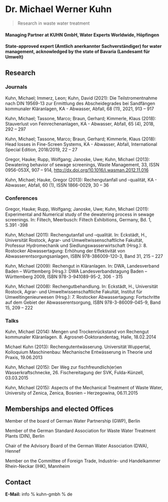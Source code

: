 # Dr. Michael Werner Kuhn

> Research in waste water treatment

#### Managing Partner at KUHN GmbH, Water Experts Worldwide, Höpfingen

#### State-approved expert (Amtlich anerkannter Sachverständiger) for water management, acknowledged by the state of Bavaria (Landesamt für Umwelt) 


## Research

### Journals

Kuhn, Michael; Immerz, Leon; Kuhn, David (2021): Die Teilstromentnahme nach DIN 19569-13 zur Ermittlung des Abscheidegrades bei Sandfängen kommunaler Kläranlagen, KA - Abwasser, Abfall, 68 (11), 2021, 913 – 917

Kuhn, Michael; Tassone, Marco; Braun, Gerhard; Kimmerle, Klaus (2018): Stauverlust von Feinrechenanlagen, KA - Abwasser, Abfall, 65 (4), 2018, 292 – 297

Kuhn, Michael; Tassone, Marco; Braun, Gerhard; Kimmerle, Klaus (2018): Head losses in Fine-Screen Systems, KA - Abwasser, Abfall, International Special Edition, 2018/2019, 22 – 27

Gregor, Hauke; Rupp, Wolfgang; Janoske, Uwe; Kuhn, Michael (2013): Dewatering behavior of sewage screenings, Waste Management, 33, ISSN 0956-053X, 907 – 914, http://dx.doi.org/10.1016/j.wasman.2012.11.016

Kuhn, Michael; Hauke, Gregor (2013): Rechengutanfall und -qualität, KA - Abwasser, Abfall, 60 (1), ISSN 1866-0029, 30 – 36

### Conferences

Gregor, Hauke; Rupp, Wolfgang; Janoske, Uwe; Kuhn, Michael (2011): Experimental and Numerical study of the dewatering process in sewage screenings. In: Filtech, Meerbusch: Filtech Exhibitions, Germany, Bd. 1, S.391 -398

Kuhn, Michael (2011): Rechengutanfall und –qualität. In: Eckstädt, H., Universität Rostock, Agrar- und Umweltwissenschaftliche Fakultät, Professur Hydromechanik und Siedlungswasserwirtschaft (Hrsg.): 8. Rostocker Abwassertagung: Erhöhung der Effektivität von Abwasserentsorgungsanlagen, ISBN 978-386009-120-3, Band 31, 215 – 227

Kuhn, Michael (2009): Rechengut in Kläranlagen. In: DWA, Landesverband Baden – Württemberg (Hrsg.): DWA Landesverbandstagung Baden – Württemberg 2009, ISBN 978-3-941089-95-2, 306 - 315

Kuhn, Michael (2008): Rechengutbehandlung. In: Eckstädt, H., Universität Rostock, Agrar- und Umweltwissenschaftliche Fakultät, Institut für Umweltingenieurwesen (Hrsg.): 7. Rostocker Abwassertagung: Fortschritte auf dem Gebiet der Abwasserentsorgung, ISBN 978-3-86009-045-9, Band 15, 209 – 222

### Talks

Kuhn, Michael (2014): Mengen und Trockenrückstand von Rechengut kommunaler Kläranlagen. 8. Agrosnet-Doktorandentag, Halle, 18.02.2014

Michael Kuhn (2013): Rechengutentwässerung. Universität Wuppertal, Kolloquium Maschinenbau: Mechanische Entwässerung in Theorie und Praxis, 19.06.2013

Kuhn, Michael (2015): Der Weg zur fischfreundlich(er)en Wasserkraftschnecke, 26. Fischereitagung der SVK, Fulda-Künzell, 03.03.2015

Kuhn, Michael (2015): Aspects of the Mechanical Treatment of Waste Water, University of Zenica, Zenica, Bosnien – Herzegowina, 06.11.2015

## Memberships and elected Offices

Member of the board of German Water Partnership (GWP), Berlin

Member of the German Standard Association for Waste Water Treatment Plants (DIN), Berlin

Chair of the Advisory Board of the German Water Association (DWA), Hennef

Member on the Committee of Foreign Trade, Industrie- und Handelkammer Rhein-Neckar (IHK), Mannheim

## Contact

**E-Mail:** info % kuhn-gmbh % de 
